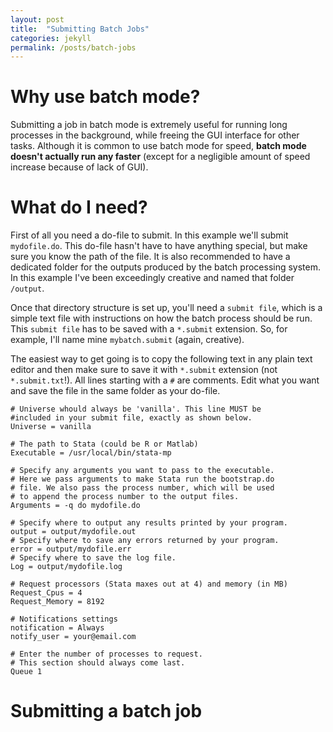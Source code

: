 ```yaml
---
layout: post
title:  "Submitting Batch Jobs"
categories: jekyll
permalink: /posts/batch-jobs
---
```


# Why use batch mode?

Submitting a job in batch mode is extremely useful for running long processes in the background, while freeing the GUI interface for other tasks. Although it is common to use batch mode for speed, **batch mode doesn't actually run any faster** (except for a negligible amount of speed increase because of lack of GUI).

# What do I need?

First of all you need a do-file to submit. In this example we'll submit `mydofile.do`. This do-file hasn't have to have anything special, but make sure you know the path of the file. It is also recommended to have a dedicated folder for the outputs produced by the batch processing system. In this example I've been exceedingly creative and named that folder `/output`.

Once that directory structure is set up, you'll need a `submit file`, which is a simple text file with instructions on how the batch process should be run. This `submit file` has to be saved with a `*.submit` extension. So, for example, I'll name mine `mybatch.submit` (again, creative).

The easiest way to get going is to copy the following text in any plain text editor and then make sure to save it with `*.submit` extension (not `*.submit.txt`!). All lines starting with a `#` are comments. Edit what you want and save the file in the same folder as your do-file.

```
# Universe whould always be 'vanilla'. This line MUST be
#included in your submit file, exactly as shown below.
Universe = vanilla

# The path to Stata (could be R or Matlab)
Executable = /usr/local/bin/stata-mp

# Specify any arguments you want to pass to the executable.
# Here we pass arguments to make Stata run the bootstrap.do
# file. We also pass the process number, which will be used
# to append the process number to the output files.
Arguments = -q do mydofile.do

# Specify where to output any results printed by your program.
output = output/mydofile.out
# Specify where to save any errors returned by your program.
error = output/mydofile.err
# Specify where to save the log file.
Log = output/mydofile.log

# Request processors (Stata maxes out at 4) and memory (in MB)
Request_Cpus = 4
Request_Memory = 8192

# Notifications settings
notification = Always
notify_user = your@email.com

# Enter the number of processes to request.
# This section should always come last.
Queue 1
```

# Submitting a batch job
